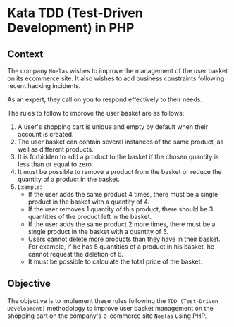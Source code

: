 # Kata TDD (Test-Driven Development) in PHP

## Context

The company `Noelas` wishes to improve the management of the user basket on its ecommerce site.
It also wishes to add business constraints following recent hacking incidents.

As an expert, they call on you to respond effectively to their needs.

The rules to follow to improve the user basket are as follows:

1. A user's shopping cart is unique and empty by default when their account is created.
2. The user basket can contain several instances of the same product, as well as different products.
3. It is forbidden to add a product to the basket if the chosen quantity is less than or equal to zero.
4. It must be possible to remove a product from the basket or reduce the quantity of a product in the basket.
5. `Example`:
   - If the user adds the same product 4 times, there must be a single product in the basket with a quantity of 4.
   - If the user removes 1 quantity of this product, there should be 3 quantities of the product left in the basket.
   - If the user adds the same product 2 more times, there must be a single product in the basket with a quantity of 5.
   - Users cannot delete more products than they have in their basket. For example, if he has 5 quantities of a product
    in his basket, he cannot request the deletion of 6.
   - It must be possible to calculate the total price of the basket.

## Objective

The objective is to implement these rules following the `TDD (Test-Driven Development)` methodology to improve user basket management on the
shopping cart on the company's e-commerce site `Noelas` using PHP.